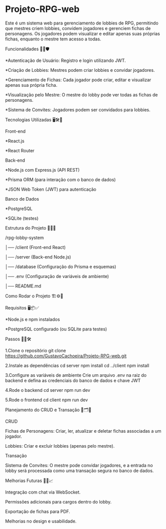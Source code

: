 # Projeto-RPG-web
Este é um sistema web para gerenciamento de lobbies de RPG, permitindo que mestres criem lobbies, convidem jogadores e gerenciem fichas de personagens. Os jogadores podem visualizar e editar apenas suas próprias fichas, enquanto o mestre tem acesso a todas.

Funcionalidades 🚀🎯🛡️

*Autenticação de Usuário: Registro e login utilizando JWT.

*Criação de Lobbies: Mestres podem criar lobbies e convidar jogadores.

*Gerenciamento de Fichas: Cada jogador pode criar, editar e visualizar apenas sua própria ficha.

*Visualização pelo Mestre: O mestre do lobby pode ver todas as fichas de personagens.

*Sistema de Convites: Jogadores podem ser convidados para lobbies.


Tecnologias Utilizadas 🖥️🛠️🔗

Front-end

*React.js

*React Router


Back-end

*Node.js com Express.js (API REST)

*Prisma ORM (para interação com o banco de dados)

*JSON Web Token (JWT) para autenticação


Banco de Dados

*PostgreSQL

*SQLite (testes)


Estrutura do Projeto 📂📌📜

/rpg-lobby-system

│── /client (Front-end React)

│── /server (Back-end Node.js)

│── /database (Configuração do Prisma e esquemas)

│── .env (Configuração de variáveis de ambiente)

│── README.md


Como Rodar o Projeto 🏗️⚙️🚀

Requisitos 🖥️📦✅

*Node.js e npm instalados

*PostgreSQL configurado (ou SQLite para testes)


Passos 🏃💨🛠️

1.Clone o repositório
git clone https://github.com/GustavoCachoeira/Projeto-RPG-web.git


2.Instale as dependências
cd server
npm install
cd ../client
npm install


3.Configure as variáveis de ambiente
Crie um arquivo .env na raiz do backend e defina as credenciais do banco de dados e chave JWT


4.Rode o backend
cd server
npm run dev


5.Rode o frontend
cd client
npm run dev


Planejamento do CRUD e Transação 🔄🗂️🔐

CRUD

Fichas de Personagens: Criar, ler, atualizar e deletar fichas associadas a um jogador.

Lobbies: Criar e excluir lobbies (apenas pelo mestre).


Transação

Sistema de Convites: O mestre pode convidar jogadores, e a entrada no lobby será processada como uma transação segura no banco de dados.


Melhorias Futuras 🚀✨📈

Integração com chat via WebSocket.

Permissões adicionais para cargos dentro do lobby.

Exportação de fichas para PDF.

Melhorias no design e usabilidade.
